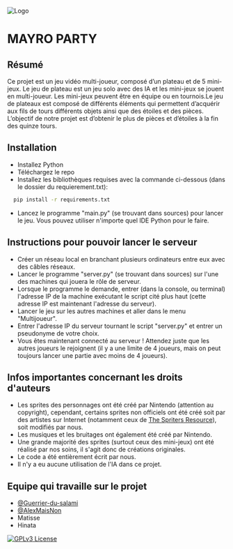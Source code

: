 
![Logo](https://raw.githubusercontent.com/AlexMaisNon/Mayro-Patry/refs/heads/mini-jeux-old/assets/sprites/main_menu/mayroparty.png)

# MAYRO PARTY

## Résumé
Ce projet est un jeu vidéo multi-joueur, composé d’un plateau et de 5 mini-jeux. Le jeu de plateau est un jeu solo avec des IA et les mini-jeux se jouent en multi-joueur. Les mini-jeux peuvent être en équipe ou en tournois.Le jeu de plateaux est composé de différents éléments qui permettent d’acquérir aux fils de tours différents objets ainsi que des étoiles et des pièces. L’objectif de notre projet est d’obtenir le plus de pièces et d’étoiles à la fin des quinze tours.


## Installation

- Installez Python
- Téléchargez le repo
- Installez les bibliothèques requises avec la commande ci-dessous (dans le dossier du requierement.txt):

```bash
  pip install -r requirements.txt
```

- Lancez le programme "main.py" (se trouvant dans sources) pour lancer le jeu. Vous pouvez utiliser n'importe quel IDE Python pour le faire.


## Instructions pour pouvoir lancer le serveur

- Créer un réseau local en branchant plusieurs ordinateurs entre eux avec des câbles réseaux.
- Lancer le programme "server.py" (se trouvant dans sources) sur l'une des machines qui jouera le rôle de serveur.
- Lorsque le programme le demande, entrer (dans la console, ou terminal) l'adresse IP de la machine exécutant le script cité plus haut (cette adresse IP est maintenant l'adresse du serveur).
- Lancer le jeu sur les autres machines et aller dans le menu "Multijoueur".
- Entrer l'adresse IP du serveur tournant le script "server.py" et entrer un pseudonyme de votre choix.
- Vous êtes maintenant connecté au serveur ! Attendez juste que les autres joueurs le rejoignent (il y a une limite de 4 joueurs, mais on peut toujours lancer une partie avec moins de 4 joueurs).


## Infos importantes concernant les droits d'auteurs

- Les sprites des personnages ont été créé par Nintendo (attention au copyright), cependant, certains sprites non officiels ont été créé soit par des artistes sur Internet (notamment ceux de [The Spriters Resource](https://www.spriters-resource.com/custom_edited/)), soit modifiés par nous.
- Les musiques et les bruitages ont également été créé par Nintendo.
- Une grande majorité des sprites (surtout ceux des mini-jeux) ont été réalisé par nos soins, il s'agit donc de créations originales.
- Le code a été entièrement écrit par nous.
- Il n'y a eu aucune utilisation de l'IA dans ce projet.


## Equipe qui travaille sur le projet

- [@Guerrier-du-salami](https://github.com/Guerrier-du-salami)
- [@AlexMaisNon](https://www.github.com/AlexMaisNon)
- Matisse
- Hinata


[![GPLv3 License](https://img.shields.io/badge/License-GPL%20v3-yellow.svg)](https://opensource.org/licenses/)
